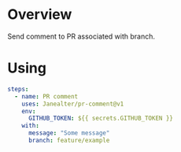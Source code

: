 # Overview

Send comment to PR associated with branch.

# Using

```yml
steps:
  - name: PR comment
    uses: Janealter/pr-comment@v1
    env:
      GITHUB_TOKEN: ${{ secrets.GITHUB_TOKEN }}
    with:
      message: "Some message"
      branch: feature/example
```
